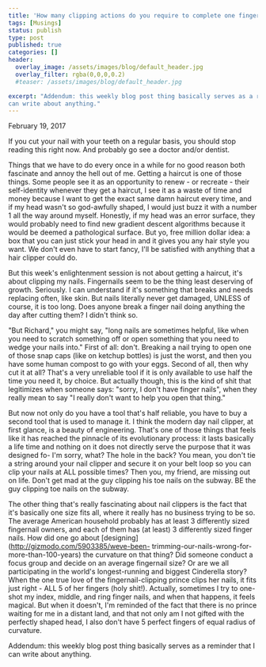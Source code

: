 ```yaml
---
title: 'How many clipping actions do you require to complete one fingernail-clipping session? (7/52)'
tags: [Musings]
status: publish
type: post
published: true
categories: []
header:
  overlay_image: /assets/images/blog/default_header.jpg
  overlay_filter: rgba(0,0,0,0.2)
  #teaser: /assets/images/blog/default_header.jpg

excerpt: "Addendum: this weekly blog post thing basically serves as a reminder that I
can write about anything."
---
```

February 19, 2017

If you cut your nail with your teeth on a regular basis, you should stop
reading this right now. And probably go see a doctor and/or dentist.

Things that we have to do every once in a while for no good reason both
fascinate and annoy the hell out of me. Getting a haircut is one of those
things. Some people see it as an opportunity to renew - or recreate - their
self-identity whenever they get a haircut, I see it as a waste of time and
money because I want to get the exact same damn haircut every time, and if my
head wasn't so god-awfully shaped, I would just buzz it with a number 1 all
the way around myself. Honestly, if my head was an error surface, they would
probably need to find new gradient descent algorithms because it would be
deemed a pathological surface. But yo, free million dollar idea: a box that
you can just stick your head in and it gives you any hair style you want. We
don't even have to start fancy, I'll be satisfied with anything that a hair
clipper could do.

But this week's enlightenment session is not about getting a haircut, it's
about clipping my nails. Fingernails seem to be the thing least deserving of
growth. Seriously. I can understand if it's something that breaks and needs
replacing often, like skin. But nails literally never get damaged, UNLESS of
course, it is too long. Does anyone break a finger nail doing anything the day
after cutting them? I didn't think so.

"But Richard," you might say, "long nails are sometimes helpful, like when you
need to scratch something off or open something that you need to wedge your
nails into." First of all: don't. Breaking a nail trying to open one of those
snap caps (like on ketchup bottles) is just the worst, and then you have some
human compost to go with your eggs. Second of all, then why cut it at all?
That's a very unreliable tool if it is only available to use half the time you
need it, by choice. But actually though, this is the kind of shit that
legitimizes when someone says: "sorry, I don't have finger nails", when they
really mean to say "I really don't want to help you open that thing."

But now not only do you have a tool that's half reliable, you have to buy a
second tool that is used to manage it. I think the modern day nail clipper, at
first glance, is a beauty of engineering. That's one of those things that
feels like it has reached the pinnacle of its evolutionary process: it lasts
basically a life time and nothing on it does not directly serve the purpose
that it was designed fo- I'm sorry, what? The hole in the back? You mean, you
don't tie a string around your nail clipper and secure it on your belt loop so
you can clip your nails at ALL possible times? Then you, my friend, are
missing out on life. Don't get mad at the guy clipping his toe nails on the
subway. BE the guy clipping toe nails on the subway.

The other thing that's really fascinating about nail clippers is the fact that
it's basically one size fits all, where it really has no business trying to be
so. The average American household probably has at least 3 differently sized
fingernail owners, and each of them has (at least) 3 differently sized finger
nails. How did one go about [designing](http://gizmodo.com/5903385/weve-been-
trimming-our-nails-wrong-for-more-than-100-years) the curvature on that thing?
Did someone conduct a focus group and decide on an average fingernail size? Or
are we all participating in the world's longest-running and biggest Cinderella
story? When the one true love of the fingernail-clipping prince clips her
nails, it fits just right - ALL 5 of her fingers (holy shit!). Actually,
sometimes I try to one-shot my index, middle, and ring finger nails, and when
that happens, it feels magical. But when it doesn't, I'm reminded of the fact
that there is no prince waiting for me in a distant land, and that not only am
I not gifted with the perfectly shaped head, I also don't have 5 perfect
fingers of equal radius of curvature.

Addendum: this weekly blog post thing basically serves as a reminder that I
can write about anything.
